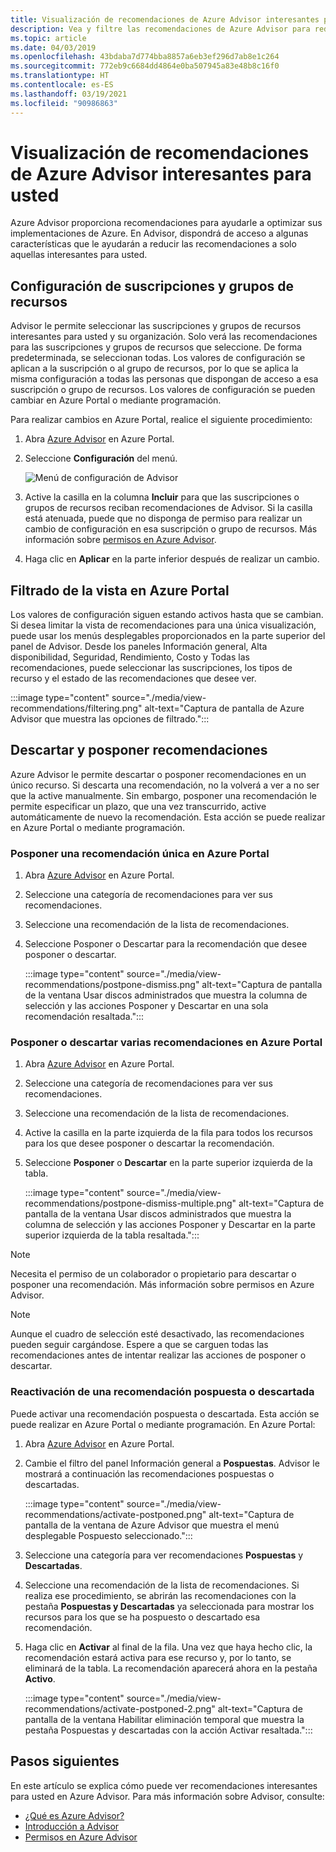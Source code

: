 ```yaml
---
title: Visualización de recomendaciones de Azure Advisor interesantes para usted
description: Vea y filtre las recomendaciones de Azure Advisor para reducir el ruido.
ms.topic: article
ms.date: 04/03/2019
ms.openlocfilehash: 43bdaba7d774bba8857a6eb3ef296d7ab8e1c264
ms.sourcegitcommit: 772eb9c6684dd4864e0ba507945a83e48b8c16f0
ms.translationtype: HT
ms.contentlocale: es-ES
ms.lasthandoff: 03/19/2021
ms.locfileid: "90986863"
---
```

# <a name="view-azure-advisor-recommendations-that-matter-to-you"></a>Visualización de recomendaciones de Azure Advisor interesantes para usted

Azure Advisor proporciona recomendaciones para ayudarle a optimizar sus implementaciones de Azure. En Advisor, dispondrá de acceso a algunas características que le ayudarán a reducir las recomendaciones a solo aquellas interesantes para usted.

## <a name="configure-subscriptions-and-resource-groups"></a>Configuración de suscripciones y grupos de recursos

Advisor le permite seleccionar las suscripciones y grupos de recursos interesantes para usted y su organización. Solo verá las recomendaciones para las suscripciones y grupos de recursos que seleccione. De forma predeterminada, se seleccionan todas. Los valores de configuración se aplican a la suscripción o al grupo de recursos, por lo que se aplica la misma configuración a todas las personas que dispongan de acceso a esa suscripción o grupo de recursos. Los valores de configuración se pueden cambiar en Azure Portal o mediante programación.

Para realizar cambios en Azure Portal, realice el siguiente procedimiento:

1. Abra [Azure Advisor](https://aka.ms/azureadvisordashboard) en Azure Portal.

1. Seleccione **Configuración** del menú.

   ![Menú de configuración de Advisor](./media/view-recommendations/configuration.png)

1. Active la casilla en la columna **Incluir** para que las suscripciones o grupos de recursos reciban recomendaciones de Advisor. Si la casilla está atenuada, puede que no disponga de permiso para realizar un cambio de configuración en esa suscripción o grupo de recursos. Más información sobre [permisos en Azure Advisor](permissions.md).

1. Haga clic en **Aplicar** en la parte inferior después de realizar un cambio.

## <a name="filtering-your-view-in-the-azure-portal"></a>Filtrado de la vista en Azure Portal

Los valores de configuración siguen estando activos hasta que se cambian. Si desea limitar la vista de recomendaciones para una única visualización, puede usar los menús desplegables proporcionados en la parte superior del panel de Advisor. Desde los paneles Información general, Alta disponibilidad, Seguridad, Rendimiento, Costo y Todas las recomendaciones, puede seleccionar las suscripciones, los tipos de recurso y el estado de las recomendaciones que desee ver.

   :::image type="content" source="./media/view-recommendations/filtering.png" alt-text="Captura de pantalla de Azure Advisor que muestra las opciones de filtrado.":::

## <a name="dismissing-and-postponing-recommendations"></a>Descartar y posponer recomendaciones

Azure Advisor le permite descartar o posponer recomendaciones en un único recurso. Si descarta una recomendación, no la volverá a ver a no ser que la active manualmente. Sin embargo, posponer una recomendación le permite especificar un plazo, que una vez transcurrido, active automáticamente de nuevo la recomendación. Esta acción se puede realizar en Azure Portal o mediante programación.

### <a name="postpone-a-single-recommendation-in-the-azure-portal"></a>Posponer una recomendación única en Azure Portal 

1. Abra [Azure Advisor](https://aka.ms/azureadvisordashboard) en Azure Portal.
1. Seleccione una categoría de recomendaciones para ver sus recomendaciones.
1. Seleccione una recomendación de la lista de recomendaciones.
1. Seleccione Posponer o Descartar para la recomendación que desee posponer o descartar.

     :::image type="content" source="./media/view-recommendations/postpone-dismiss.png" alt-text="Captura de pantalla de la ventana Usar discos administrados que muestra la columna de selección y las acciones Posponer y Descartar en una sola recomendación resaltada.":::

### <a name="postpone-or-dismiss-a-multiple-recommendations-in-the-azure-portal"></a>Posponer o descartar varias recomendaciones en Azure Portal

1. Abra [Azure Advisor](https://aka.ms/azureadvisordashboard) en Azure Portal.
1. Seleccione una categoría de recomendaciones para ver sus recomendaciones.
1. Seleccione una recomendación de la lista de recomendaciones.
1. Active la casilla en la parte izquierda de la fila para todos los recursos para los que desee posponer o descartar la recomendación.
1. Seleccione **Posponer** o **Descartar** en la parte superior izquierda de la tabla.

     :::image type="content" source="./media/view-recommendations/postpone-dismiss-multiple.png" alt-text="Captura de pantalla de la ventana Usar discos administrados que muestra la columna de selección y las acciones Posponer y Descartar en la parte superior izquierda de la tabla resaltada.":::

> [!NOTE]
> Necesita el permiso de un colaborador o propietario para descartar o posponer una recomendación. Más información sobre permisos en Azure Advisor.

> [!NOTE]
> Aunque el cuadro de selección esté desactivado, las recomendaciones pueden seguir cargándose. Espere a que se carguen todas las recomendaciones antes de intentar realizar las acciones de posponer o descartar.

### <a name="reactivate-a-postponed-or-dismissed-recommendation"></a>Reactivación de una recomendación pospuesta o descartada

Puede activar una recomendación pospuesta o descartada. Esta acción se puede realizar en Azure Portal o mediante programación. En Azure Portal:

1. Abra [Azure Advisor](https://aka.ms/azureadvisordashboard) en Azure Portal.

1. Cambie el filtro del panel Información general a **Pospuestas**. Advisor le mostrará a continuación las recomendaciones pospuestas o descartadas.

    :::image type="content" source="./media/view-recommendations/activate-postponed.png" alt-text="Captura de pantalla de la ventana de Azure Advisor que muestra el menú desplegable Pospuesto seleccionado.":::

1. Seleccione una categoría para ver recomendaciones **Pospuestas** y **Descartadas**.

1. Seleccione una recomendación de la lista de recomendaciones. Si realiza ese procedimiento, se abrirán las recomendaciones con la pestaña **Pospuestas y Descartadas** ya seleccionada para mostrar los recursos para los que se ha pospuesto o descartado esa recomendación.

1. Haga clic en **Activar** al final de la fila. Una vez que haya hecho clic, la recomendación estará activa para ese recurso y, por lo tanto, se eliminará de la tabla. La recomendación aparecerá ahora en la pestaña **Activo**.
 
     :::image type="content" source="./media/view-recommendations/activate-postponed-2.png" alt-text="Captura de pantalla de la ventana Habilitar eliminación temporal que muestra la pestaña Pospuestas y descartadas con la acción Activar resaltada.":::

## <a name="next-steps"></a>Pasos siguientes

En este artículo se explica cómo puede ver recomendaciones interesantes para usted en Azure Advisor. Para más información sobre Advisor, consulte: 

- [¿Qué es Azure Advisor?](advisor-overview.md)
- [Introducción a Advisor](advisor-get-started.md)
- [Permisos en Azure Advisor](permissions.md)




